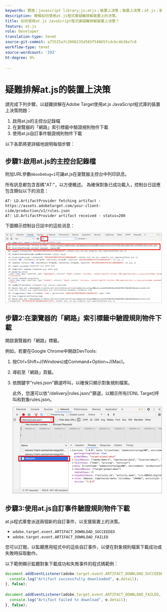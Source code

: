 ```yaml
---
keywords: 實施；javascript library;js;atjs；裝置上決策；裝置上決策；at.js；裝置上；裝置上；疑難排解；故障排除
description: 瞭解如何使用at.js程式庫疑難排解裝置上的決策。
title: 如何使用at.js JavaScript程式庫疑難排解裝置上決策？
feature: at.js
role: Developer
translation-type: tm+mt
source-git-commit: a73525a7c2096235d583f54865fcdcbc4b36e7c0
workflow-type: tm+mt
source-wordcount: '293'
ht-degree: 0%

---
```


# 疑難排解at.js的裝置上決策

請完成下列步驟，以疑難排解在Adobe Target使用at.js JavaScript程式庫的裝置上決策問題：

1. 啟用at.js的主控台記錄檔
1. 在瀏覽器的「網路」索引標籤中驗證規則物件下載
1. 使用at.js自訂事件驗證規則物件下載

以下各節將更詳細地說明每個步驟：

## 步驟1:啟用at.js的主控台記錄檔

附加URL參數`mboxDebug=1`可讓at.js在瀏覽器主控台中列印訊息。

所有訊息都包含首碼&quot;AT:&quot;，以方便概述。 為確保對象已成功載入，控制台日誌應包含類似以下的消息：

```
AT: LD.ArtifactProvider fetching artifact - https://assets.adobetarget.com/your-client-cide/production/v1/rules.json
AT: LD.ArtifactProvider artifact received - status=200
```

下圖顯示控制台日誌中的這些消息：

![具有對象消息的控制台日誌](/help/c-implementing-target/c-implementing-target-for-client-side-web/on-device-decisioning/assets/browser-console.png)

## 步驟2:在瀏覽器的「網路」索引標籤中驗證規則物件下載

開啟瀏覽器的「網路」標籤。

例如，若要在Google Chrome中開啟DevTools:

1. 按Ctrl+Shift+J(Windows)或Command+Option+J(Mac)。
1. 導航至「網路」頁籤。
1. 依關鍵字&quot;rules.json&quot;篩選呼叫，以確保只顯示對象規則檔案。

   此外，您還可以依&quot;/delivery|rules.json/&quot;篩選，以顯示所有[!DNL Target]呼叫和對象rules.json。

   ![Google Chrome中的「網路」索引標籤](/help/c-implementing-target/c-implementing-target-for-client-side-web/on-device-decisioning/assets/rule-json.png)

## 步驟3:使用at.js自訂事件驗證規則物件下載

at.js程式庫會派送兩個新的自訂事件，以支援裝置上的決策。

* `adobe.target.event.ARTIFACT_DOWNLOAD_SUCCEEDED`
* `adobe.target.event.ARTIFACT_DOWNLOAD_FAILED`

您可以訂閱，以監聽應用程式中的這些自訂事件，以便在對象規則檔案下載成功或失敗時採取動作。

以下範例顯示監聽對象下載成功和失敗事件的程式碼範例：

```javascript
document.addEventListener(adobe.target.event.ARTIFACT_DOWNLOAD_SUCCEEDED, function(e) { 
  console.log("Artifact successfully downloaded", e.detail);
}, false);

document.addEventListener(adobe.target.event.ARTIFACT_DOWNLOAD_FAILED, function(e) { 
  console.log("Artifact failed to download", e.detail);
}, false);
```
